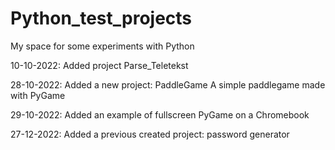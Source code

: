 # Python_test_projects
My space for some experiments with Python

10-10-2022: Added project Parse_Teletekst

28-10-2022: Added a new project: PaddleGame
A simple paddlegame made with PyGame

29-10-2022: Added an example of fullscreen PyGame on a Chromebook

27-12-2022: Added a previous created project: password generator